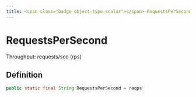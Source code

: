 ```yaml
---
title: <span class="badge object-type-scalar"></span> RequestsPerSecond
---
```

# <span class="badge object-type-scalar"></span> RequestsPerSecond

Throughput: requests/sec (rps)

## Definition

```java
public static final String RequestsPerSecond = reqps
```

